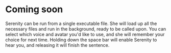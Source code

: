 # Coming soon

Serenity can be run from a single executable file. She will load up all the necessary files and run in the background, ready to be called upon.
You can select which voice and avatar you'd like to use, and she will remember your choice for next time.
Holding down the space bar will enable Serenity to hear you, and releasing it will finish the sentence.